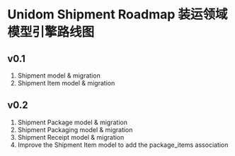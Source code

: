 # Unidom Shipment Roadmap 装运领域模型引擎路线图

## v0.1
1. Shipment model & migration
2. Shipment Item model & migration

## v0.2
1. Shipment Package model & migration
2. Shipment Packaging model & migration
3. Shipment Receipt model & migration
4. Improve the Shipment Item model to add the package_items association
